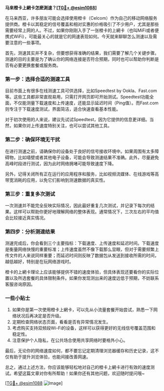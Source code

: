 **马来橙卡上網卡怎麽測速？[[TG💪+ @esim1088](https://t.me/s/esim1088)]**

在马来西亚，许多朋友可能会选择使用橙卡（Celcom）作为自己的移动网络服务提供商。橙卡以其稳定的信号覆盖和相对实惠的价格吸引了不少用户，尤其是那些需要经常上网的人。不过，如果你刚刚入手了一张橙卡的上網卡（也叫MiFi或者便携式WiFi），可能最关心的就是它的网速表现如何。今天就来聊聊怎么测速以及需要注意的一些事项。

首先，测速其实并不复杂，但要想获得准确的结果，我们需要了解几个关键步骤。测速的目的主要是为了确认你的网络连接是否符合预期，同时也可以帮助你判断是否有必要更换套餐或服务商。

### **第一步：选择合适的测速工具**
目前市面上有很多在线测速工具可供选择，比如Speedtest by Ookla、Fast.com等。这些工具都非常直观易用，只需打开网页即可开始测试。Speedtest功能全面，不仅能测量下载速度和上传速度，还能显示延迟时间（Ping值）。而Fast.com则专注于下载速度测试，界面简洁，适合快速查看基本性能。

对于初次使用的人来说，建议先试试Speedtest，因为它提供的信息更详细。当然，如果你对上传速度特别关注，也可以尝试其他工具。

### **第二步：确保环境无干扰**
在进行测速之前，请确保你的设备处于良好的信号接收环境中。如果周围有太多障碍物，比如墙壁或者其他电子设备，可能会导致测速结果不准确。此外，尽量避免高峰时段进行测试，因为此时网络拥堵可能导致速度下降。

另外，记得关闭所有正在运行的应用程序和服务，比如视频流媒体、在线游戏等高带宽消耗的应用，以免它们影响到测速数据的真实性。

### **第三步：重复多次测试**
一次测速并不能完全反映实际情况，因此最好重复几次测试，并记录下每次的结果。这样可以帮助你更好地理解网络的整体表现。通常情况下，三次左右的平均值会比较接近真实情况。

### **第四步：分析测速结果**
测速完成后，你会看到三个主要指标：下载速度、上传速度和延迟时间。下载速度是衡量网络快慢的重要标准；上传速度虽然不像下载那么显眼，但对于需要频繁上传文件的人来说同样重要；而延迟时间则反映了数据包从发送到接收所需的时间，越低越好，特别是在玩网络游戏时。

橙卡的上網卡理论上应该能够提供不错的速度体验，但具体表现还要看你的实际位置以及所选套餐的具体限制条件。如果你发现测出来的速度远低于预期，不妨联系客服咨询原因。

### **一些小贴士**
1. 如果你是第一次使用橙卡上網卡，可以先从小流量套餐开始尝试，熟悉一下网络状况后再决定是否升级。
2. 定期检查网络状态页面，看看是否有异常情况发生。
3. 考虑购买支持双频段Wi-Fi的设备，这样可以获得更好的无线信号覆盖范围和稳定性。
4. 注意保护个人隐私，在公共场合使用共享网络时要格外小心。

最后，无论你的网络速度如何，都不要忘记定期清理浏览器缓存和历史记录，这不仅有助于提升浏览体验，也能间接改善网速。

总之，通过上述方法，你应该能够轻松地对自己的橙卡上網卡进行有效的速度测试。希望这篇文章对你有所帮助！如果你还有其他问题，欢迎随时提问哦~

[[TG💪+ @esim1088](https://t.me/s/esim1088) ![Image](https://i.postimg.cc/4NQfJmqS/Snipaste-2025-05-13-00-14-12.png)]
